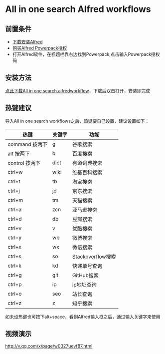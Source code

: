 # All in one search Alfred workflows

## 前置条件
- [下载安装Alfred](https://cachefly.alfredapp.com/Alfred_3.1_718.dmg)
- [购买Alfred Powerpack授权](https://www.alfredapp.com/powerpack/)
- 打开Alfred软件，在标题栏靠右边找到Powerpack,点击输入Powerpack授权码

## 安装方法
[点此下载All in one search.alfredworkflow](https://github.com/huahuayu/all-in-one-search-workflows/blob/master/All%20in%20one%20search.alfredworkflow)，下载后双击打开，安装即完成

## 热键建议
导入All in one search workflows之后，热键要自己设置，建议设置如下：

| 热键 |关键字| 功能 |
| --- | --- | --- |
| command 按两下 | g | 谷歌搜索 |
| alt 按两下 | b | 百度搜索 |
| control 按两下 | dict | 有道词典搜索 |
| ctrl+w | wiki | 维基百科搜索 |
| ctrl+t | tb | 淘宝搜索 |
| ctrl+j | jd | 京东搜索 |
| ctrl+m | tm | 天猫搜索 |
| ctrl+a | zcn | 亚马逊搜索 |
| ctrl+d | db | 豆瓣搜索 |
| ctrl+v | v | 优酷搜索 |
| ctrl+y | wb | 微博搜索 |
| ctrl+x | wx | 微信搜索 |
| ctrl+s | so | Stackoverflow搜索 |
| ctrl+k | kd | 快递单号查询 |
| ctrl+g | git | GitHub搜索 |
| ctrl+p | ip | ip地址查询 |
| ctrl+o | seo | 站长查询 |
| ctrl+z | z | 知乎搜索 |

如未设热键也可按下alt+space，看到Alfred输入框之后，通过输入关键字来使用

## 视频演示
http://v.qq.com/x/page/w0327uevf87.html




